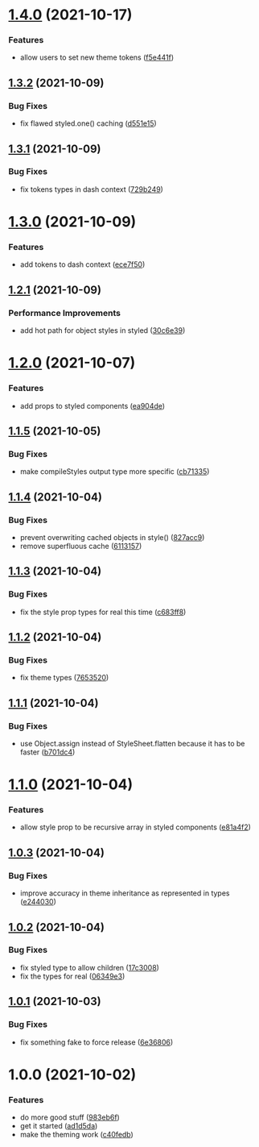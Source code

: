 # [1.4.0](https://github.com/dash-ui/react-native/compare/v1.3.2...v1.4.0) (2021-10-17)


### Features

* allow users to set new theme tokens ([f5e441f](https://github.com/dash-ui/react-native/commit/f5e441f472057a677043d48922c6b006ab7a06c2))

## [1.3.2](https://github.com/dash-ui/react-native/compare/v1.3.1...v1.3.2) (2021-10-09)


### Bug Fixes

* fix flawed styled.one() caching ([d551e15](https://github.com/dash-ui/react-native/commit/d551e154d2a9a86c7122f19826ba6e76ea94002a))

## [1.3.1](https://github.com/dash-ui/react-native/compare/v1.3.0...v1.3.1) (2021-10-09)


### Bug Fixes

* fix tokens types in dash context ([729b249](https://github.com/dash-ui/react-native/commit/729b2499dfc63bc664c7938ac626cb3c1c838d1b))

# [1.3.0](https://github.com/dash-ui/react-native/compare/v1.2.1...v1.3.0) (2021-10-09)


### Features

* add tokens to dash context ([ece7f50](https://github.com/dash-ui/react-native/commit/ece7f50f874830a0d6e58bb7adc250dd56a4f51e))

## [1.2.1](https://github.com/dash-ui/react-native/compare/v1.2.0...v1.2.1) (2021-10-09)


### Performance Improvements

* add hot path for object styles in styled ([30c6e39](https://github.com/dash-ui/react-native/commit/30c6e39515bda449e536d48cbe1280be7587ee50))

# [1.2.0](https://github.com/dash-ui/react-native/compare/v1.1.5...v1.2.0) (2021-10-07)


### Features

* add props to styled components ([ea904de](https://github.com/dash-ui/react-native/commit/ea904dedf9f26d0abd14406d91c97a499be26e25))

## [1.1.5](https://github.com/dash-ui/react-native/compare/v1.1.4...v1.1.5) (2021-10-05)


### Bug Fixes

* make compileStyles output type more specific ([cb71335](https://github.com/dash-ui/react-native/commit/cb7133569fb663e349fddc599b43b36e78de28fa))

## [1.1.4](https://github.com/dash-ui/react-native/compare/v1.1.3...v1.1.4) (2021-10-04)


### Bug Fixes

* prevent overwriting cached objects in style() ([827acc9](https://github.com/dash-ui/react-native/commit/827acc997d77f8728909792a326c038734a08e73))
* remove superfluous cache ([6113157](https://github.com/dash-ui/react-native/commit/61131573cf58d83651e783774da0196ddab99323))

## [1.1.3](https://github.com/dash-ui/react-native/compare/v1.1.2...v1.1.3) (2021-10-04)


### Bug Fixes

* fix the style prop types for real this time ([c683ff8](https://github.com/dash-ui/react-native/commit/c683ff8f7e90b46e2202e16b76a1c7abcf246ece))

## [1.1.2](https://github.com/dash-ui/react-native/compare/v1.1.1...v1.1.2) (2021-10-04)


### Bug Fixes

* fix theme types ([7653520](https://github.com/dash-ui/react-native/commit/76535205475e0be983b3f642dc7747828436d1ec))

## [1.1.1](https://github.com/dash-ui/react-native/compare/v1.1.0...v1.1.1) (2021-10-04)


### Bug Fixes

* use Object.assign instead of StyleSheet.flatten because it has to be faster ([b701dc4](https://github.com/dash-ui/react-native/commit/b701dc434652d926906b2d1ab031903057db1bef))

# [1.1.0](https://github.com/dash-ui/react-native/compare/v1.0.3...v1.1.0) (2021-10-04)


### Features

* allow style prop to be recursive array in styled components ([e81a4f2](https://github.com/dash-ui/react-native/commit/e81a4f2689aad8891bb65582d9151c5006663916))

## [1.0.3](https://github.com/dash-ui/react-native/compare/v1.0.2...v1.0.3) (2021-10-04)


### Bug Fixes

* improve accuracy in theme inheritance as represented in types ([e244030](https://github.com/dash-ui/react-native/commit/e244030b47ae35ec465fdd7af618d389a89b8456))

## [1.0.2](https://github.com/dash-ui/react-native/compare/v1.0.1...v1.0.2) (2021-10-04)


### Bug Fixes

* fix styled type to allow children ([17c3008](https://github.com/dash-ui/react-native/commit/17c30086320f4990fac7350e1e0e2f42dda7752e))
* fix the types for real ([06349e3](https://github.com/dash-ui/react-native/commit/06349e3cd9b7feb90f3539d9046755fe3cfe2a5c))

## [1.0.1](https://github.com/dash-ui/react-native/compare/v1.0.0...v1.0.1) (2021-10-03)


### Bug Fixes

* fix something fake to force release ([6e36806](https://github.com/dash-ui/react-native/commit/6e368068106ab8e328277ea2867382484749d780))

# 1.0.0 (2021-10-02)

### Features

- do more good stuff ([983eb6f](https://github.com/dash-ui/react-native/commit/983eb6fc3a5236dd61b1b4371f1076fdf3602906))
- get it started ([ad1d5da](https://github.com/dash-ui/react-native/commit/ad1d5dad9948b46219a1ef52ac633fdf37afec32))
- make the theming work ([c40fedb](https://github.com/dash-ui/react-native/commit/c40fedbdb96558f4dbbeb369ae2724d7e64e4261))
